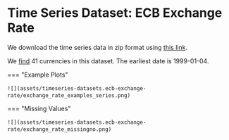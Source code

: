 # Time Series Dataset: ECB Exchange Rate


We download the time series data in zip format using [this link](https://www.ecb.europa.eu/stats/eurofxref/eurofxref-hist.zip).

We [find](https://deepnote.com/workspace/lm-3917ee58-3e0d-43ba-a6c8-13241298300c/project/time-series-notebooks-deae214e-e319-4268-ac24-de1038ff0b94) 41 currencies in this dataset. The earliest date is 1999-01-04.


=== "Example Plots"

    ![](assets/timeseries-datasets.ecb-exchange-rate/exchange_rate_examples_series.png)

=== "Missing Values"

    ![](assets/timeseries-datasets.ecb-exchange-rate/exchange_rate_missingno.png)
